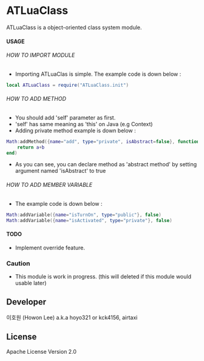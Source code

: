 # ATLuaClass

ATLuaClass is a object-oriented class system module.

#### USAGE

###### HOW TO IMPORT MODULE
- Importing ATLuaClas is simple. The example code is down below : 
```lua
local ATLuaClass = require("ATLuaClass.init")
```

###### HOW TO ADD METHOD
- You should add 'self' parameter as first.
- 'self' has same meaning as 'this' on Java (e.g Context)
- Adding private method example is down below : 
```lua
Math:addMethod({name="add", type="private", isAbstract=false}, function(self, a, b)
    return a+b
end)
```
- As you can see, you can declare method as 'abstract method' by setting argument named 'isAbstract' to true

###### HOW TO ADD MEMBER VARIABLE
- The example code is down below :  
```lua
Math:addVariable({name="isTurnOn", type="public"}, false)
Math:addVariable({name="isActivated", type="private"}, false)
```
#### TODO
- Implement override feature.

### Caution
- This module is work in progress. (this will deleted if this module would usable later)

Developer
----
이호원 (Howon Lee) a.k.a hoyo321 or kck4156, airtaxi

License
----
Apache License Version 2.0